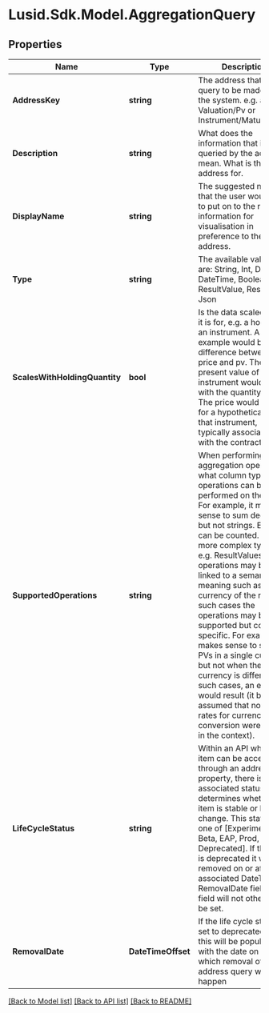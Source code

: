 # Lusid.Sdk.Model.AggregationQuery

## Properties

Name | Type | Description | Notes
------------ | ------------- | ------------- | -------------
**AddressKey** | **string** | The address that is the query to be made into the system. e.g. a Valuation/Pv or Instrument/MaturityDate | 
**Description** | **string** | What does the information that is being queried by the address mean. What is the address for. | 
**DisplayName** | **string** | The suggested name that the user would wish to put on to the returned information for visualisation in preference to the address. | 
**Type** | **string** | The available values are: String, Int, Decimal, DateTime, Boolean, ResultValue, Result0D, Json | 
**ScalesWithHoldingQuantity** | **bool** | Is the data scaled when it is for, e.g. a holding in an instrument. A key example would be the difference between price and pv. The present value  of an instrument would scale with the quantity held. The price would be that for a hypothetical unit of that instrument, typically associated with the  contract size. | 
**SupportedOperations** | **string** | When performing an aggregation operation, what column type operations can be performed on the data. For example, it makes sense to sum decimals but  not strings. Either can be counted. With more complex types, e.g. ResultValues, operations may be linked to a semantic meaning such as the currency  of the result. In such cases the operations may be supported but context specific. For example, it makes sense to sum PVs in a single currency but not  when the currency is different. In such cases, an error would result (it being assumed that no fx rates for currency conversion were implicit in the context). | 
**LifeCycleStatus** | **string** | Within an API where an item can be accessed through an address or property, there is an associated status that determines  whether the item is stable or likely to change. This status is one of [Experimental, Beta, EAP, Prod,  Deprecated]. If the item is  deprecated it will be removed on or after the associated DateTime RemovalDate field. That field will not otherwise be set. | 
**RemovalDate** | **DateTimeOffset** | If the life cycle status is set to deprecated then this will be populated with the date on or after which removal of the address query will happen | 

[[Back to Model list]](../README.md#documentation-for-models) [[Back to API list]](../README.md#documentation-for-api-endpoints) [[Back to README]](../README.md)

